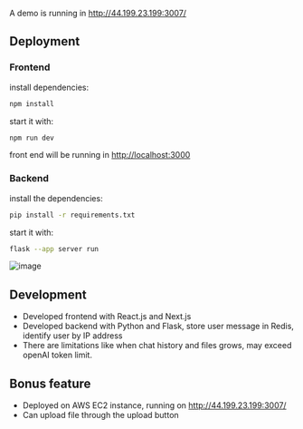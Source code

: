 A demo is running in http://44.199.23.199:3007/

## Deployment
### Frontend
install dependencies:

```bash
npm install
```

start it with:

```bash
npm run dev
```

front end will be running in <http://localhost:3000>

### Backend
install the dependencies:

```bash
pip install -r requirements.txt
```
start it with:

```bash
flask --app server run
```

![image](https://github.com/TheSaltiestFish/Awesome_GPT/assets/67789306/0e4c5ba1-1d25-4c94-956b-5cbab884f453)


## Development
+ Developed frontend with React.js and Next.js
+ Developed backend with Python and Flask, store user message in Redis, identify user by IP address
+ There are limitations like when chat history and files grows, may exceed openAI token limit.

## Bonus feature
+ Deployed on AWS EC2 instance, running on http://44.199.23.199:3007/
+ Can upload file through the upload button

